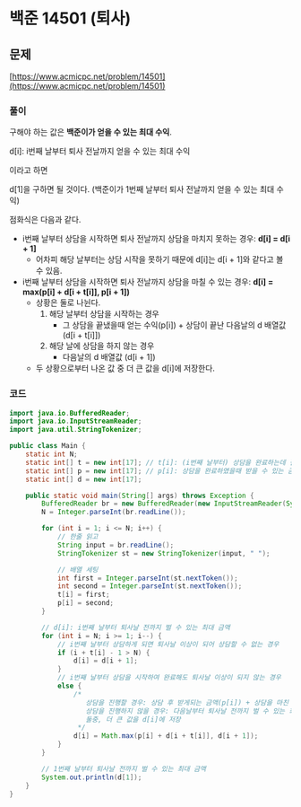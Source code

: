 # 백준 14501 (퇴사)
## 문제
[https://www.acmicpc.net/problem/14501](https://www.acmicpc.net/problem/14501)

### 풀이
구해야 하는 값은 **백준이가 얻을 수 있는 최대 수익**.

d[i]: i번째 날부터 퇴사 전날까지 얻을 수 있는 최대 수익

이라고 하면

d[1]을 구하면 될 것이다. (백준이가 1번째 날부터 퇴사 전날까지 얻을 수 있는 최대 수익)

점화식은 다음과 같다.
 
-  i번째 날부터 상담을 시작하면 퇴사 전날까지 상담을 마치지 못하는 경우: **d[i] = d[i + 1]**
	- 어차피 해당 날부터는 상담 시작을 못하기 때문에 d[i]는 d[i + 1]와 같다고 볼 수 있음.
- i번째 날부터 상담을 시작하면 퇴사 전날까지 상담을 마칠 수 있는 경우: **d[i] = max(p[i] + d[i + t[i]], p[i + 1])**
	- 상황은 둘로 나뉜다.
		1. 해당 날부터 상담을 시작하는 경우
			- 그 상담을 끝냈을때 얻는 수익(p[i]) + 상담이 끝난 다음날의 d 배열값(d[i + t[i]])
		2. 해당 날에 상담을 하지 않는 경우
			- 다음날의 d 배열값 (d[i + 1])
	- 두 상황으로부터 나온 값 중 더 큰 값을 d[i]에 저장한다.

### 코드
```java
import java.io.BufferedReader;
import java.io.InputStreamReader;
import java.util.StringTokenizer;

public class Main {
    static int N;
    static int[] t = new int[17]; // t[i]: (i번째 날부터) 상담을 완료하는데 걸리는 기간
    static int[] p = new int[17]; // p[i]: 상담을 완료하였을때 받을 수 있는 금액 (i번째 날부터 시작하여 상담을 완료하였을 경우)
    static int[] d = new int[17];

    public static void main(String[] args) throws Exception {
        BufferedReader br = new BufferedReader(new InputStreamReader(System.in));
        N = Integer.parseInt(br.readLine());

        for (int i = 1; i <= N; i++) {
            // 한줄 읽고
            String input = br.readLine();
            StringTokenizer st = new StringTokenizer(input, " ");

            // 배열 세팅
            int first = Integer.parseInt(st.nextToken());
            int second = Integer.parseInt(st.nextToken());
            t[i] = first;
            p[i] = second;
        }

        // d[i]: i번째 날부터 퇴사날 전까지 벌 수 있는 최대 금액
        for (int i = N; i >= 1; i--) {
            // i번째 날부터 상담하게 되면 퇴사날 이상이 되어 상담할 수 없는 경우
            if (i + t[i] - 1 > N) {
                d[i] = d[i + 1];
            }
            // i번째 날부터 상담을 시작하여 완료해도 퇴사날 이상이 되지 않는 경우
            else {
                /*
                   상담을 진행할 경우: 상담 후 받게되는 금액(p[i]) + 상담을 마친 다음 날부터 벌 수 있는 최대 금액(d[i + t[i]])
                   상담을 진행하지 않을 경우: 다음날부터 퇴사날 전까지 벌 수 있는 최대 금액(d[i + 1])
                   둘중, 더 큰 값을 d[i]에 저장
                 */
                d[i] = Math.max(p[i] + d[i + t[i]], d[i + 1]);
            }
        }

        // 1번째 날부터 퇴사날 전까지 벌 수 있는 최대 금액
        System.out.println(d[1]);
    }
}

```
 